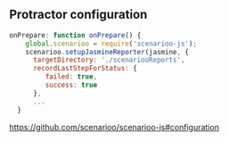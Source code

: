 ## Protractor configuration

```js
onPrepare: function onPrepare() {
    global.scenarioo = require('scenarioo-js');
    scenarioo.setupJasmineReporter(jasmine, {
      targetDirectory: './scenariooReports',
      recordLastStepForStatus: {
         failed: true,
         success: true
      },
      ...
  }
```

https://github.com/scenarioo/scenarioo-js#configuration